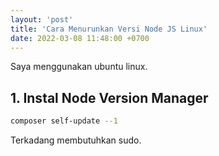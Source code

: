 ```yaml
---
layout: 'post'
title: 'Cara Menurunkan Versi Node JS Linux'
date: 2022-03-08 11:48:00 +0700
---
```


Saya menggunakan ubuntu linux.

## 1. Instal Node Version Manager

```bash
composer self-update --1
```


Terkadang membutuhkan sudo.